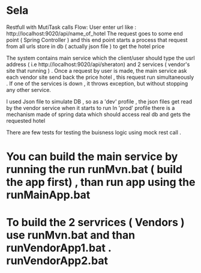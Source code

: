 # Sela
Restfull with MutiTask calls
Flow: User enter url like :  http://localhost:9020/api/name_of_hotel
   The request goes to some end point ( Spring Controller )  and this end point starts a process that request from all
   urls store in db ( actually json file ) to get the hotel price
   
   The system contains main service which the client/user  should type the usrl address ( i.e http://localhost:9020/api/sheraton)
   and 2 services ( vendor's site that running ) .
   Once a request by user is made, the main service ask each vendor site send back the price hotel , this request run simultaneously .
   If one of the services is down , it throws exception, but without stopping any other service.
   
   I used Json file to simulate DB , so as a 'dev' profile , the json files get read  by the vendor service when it starts to run
   In 'prod' profile there is a mechanism made of spring data which should access real db and gets the requested hotel
  
   There are few tests for testing the buisness logic using mock rest call .
   
  # You can build the main service by running the run runMvn.bat ( build the app first) , than run app using the runMainApp.bat
  #  To build the 2 servrices ( Vendors ) use runMvn.bat and than runVendorApp1.bat . runVendorApp2.bat
  
   
